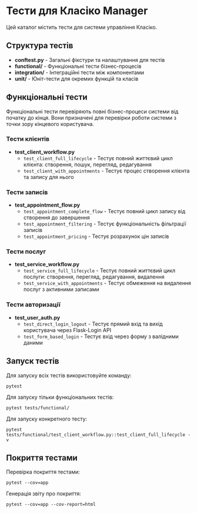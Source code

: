 # Тести для Класіко Manager

Цей каталог містить тести для системи управління Класіко.

## Структура тестів

- **conftest.py** - Загальні фікстури та налаштування для тестів
- **functional/** - Функціональні тести бізнес-процесів
- **integration/** - Інтеграційні тести між компонентами
- **unit/** - Юніт-тести для окремих функцій та класів

## Функціональні тести

Функціональні тести перевіряють повні бізнес-процеси системи від початку до кінця. Вони призначені для перевірки роботи системи з точки зору кінцевого користувача.

### Тести клієнтів

- **test_client_workflow.py**
  - `test_client_full_lifecycle` - Тестує повний життєвий цикл клієнта: створення, пошук, перегляд, редагування
  - `test_client_with_appointments` - Тестує процес створення клієнта та запису для нього

### Тести записів

- **test_appointment_flow.py**
  - `test_appointment_complete_flow` - Тестує повний цикл запису від створення до завершення
  - `test_appointment_filtering` - Тестує функціональність фільтрації записів
  - `test_appointment_pricing` - Тестує розрахунок цін записів

### Тести послуг

- **test_service_workflow.py**
  - `test_service_full_lifecycle` - Тестує повний життєвий цикл послуги: створення, перегляд, редагування, видалення
  - `test_service_with_appointments` - Тестує обмеження на видалення послуг з активними записами

### Тести авторизації

- **test_user_auth.py**
  - `test_direct_login_logout` - Тестує прямий вхід та вихід користувача через Flask-Login API
  - `test_form_based_login` - Тестує вхід через форму з валідними даними

## Запуск тестів

Для запуску всіх тестів використовуйте команду:

```
pytest
```

Для запуску тільки функціональних тестів:

```
pytest tests/functional/
```

Для запуску конкретного тесту:

```
pytest tests/functional/test_client_workflow.py::test_client_full_lifecycle -v
```

## Покриття тестами

Перевірка покриття тестами:

```
pytest --cov=app
```

Генерація звіту про покриття:

```
pytest --cov=app --cov-report=html
```
